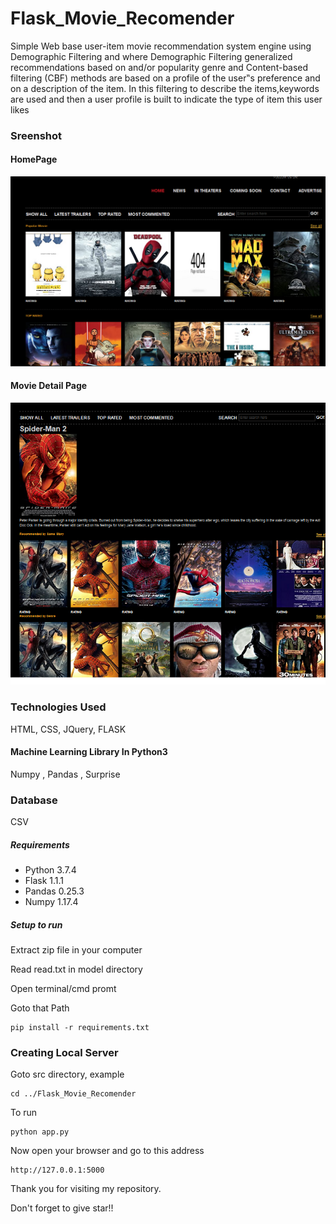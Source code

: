 # Flask_Movie_Recomender
Simple Web base user-item movie recommendation system engine using Demographic Filtering and where Demographic Filtering generalized recommendations based on and/or popularity genre and Content-based filtering (CBF) methods are based on a profile of the user‟s preference and on a description of the item. In this filtering to describe the items,keywords are used and then a user profile is built to indicate the type of item this user likes

### Sreenshot

#### HomePage
![result](result/home.png)

#### Movie Detail Page
![result](result/movies.png)

### Technologies Used
HTML, CSS, JQuery, FLASK

#### Machine Learning Library In Python3
Numpy , Pandas , Surprise

### Database
CSV

##### Requirements
- Python 3.7.4
- Flask 1.1.1
- Pandas 0.25.3
- Numpy 1.17.4

##### Setup to run

Extract zip file in your computer

Read read.txt in model directory

Open terminal/cmd promt

Goto that Path

```
pip install -r requirements.txt
```

### Creating Local Server

Goto src directory, example

```
cd ../Flask_Movie_Recomender
```
To run
```
python app.py
```
Now open your browser and go to this address
```
http://127.0.0.1:5000
```
Thank you for visiting my repository.

Don't forget to give star!!

